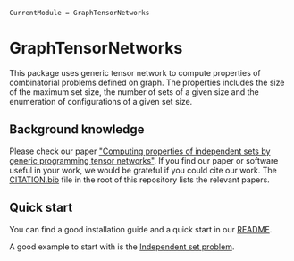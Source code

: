 ```@meta
CurrentModule = GraphTensorNetworks
```

# GraphTensorNetworks

This package uses generic tensor network to compute properties of combinatorial problems defined on graph.
The properties includes the size of the maximum set size, the number of sets of a given size and the enumeration of configurations of a given set size.

## Background knowledge

Please check our paper ["Computing properties of independent sets by generic programming tensor networks"]().
If you find our paper or software useful in your work, we would be grateful if you could cite our work. The [CITATION.bib](https://github.com/Happy-Diode/GraphTensorNetworks.jl/blob/master/CITATION.bib) file in the root of this repository lists the relevant papers.

## Quick start

You can find a good installation guide and a quick start in our [README](https://github.com/Happy-Diode/GraphTensorNetworks.jl).

A good example to start with is the [Independent set problem](@ref).